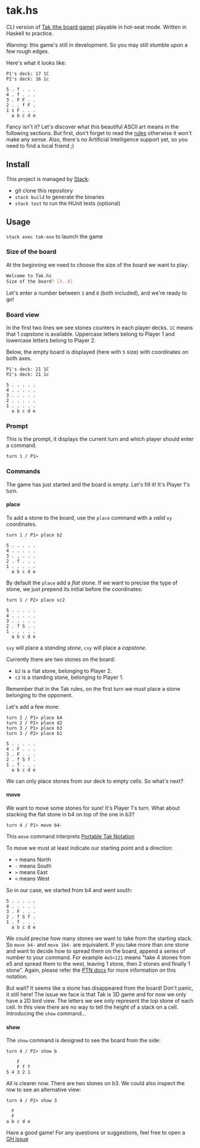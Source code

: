 # tak.hs

CLI version of [Tak (the board game)](http://cheapass.com/node/215) playable in hot-seat mode. Written in Haskell to practice.

Warning: this game's still in development. So you may still stumble upon a few rough edges.

Here's what it looks like:

```
P1's deck: 17 1C
P2's deck: 16 1c

5 . f . . .
4 . f . . .
3 . F F . .
2 . . f F .
1 s F . . .
  a b c d e
```

Fancy isn't it? Let's discover what this beautiful ASCII art means in the following sections.
But first, don't forget to read the [rules](http://cheapass.com/sites/default/files/TakBetaRules3-10-16.pdf) otherwise it won't make any sense.
Also, there's no Artificial Intelligence support yet, so you need to find a local friend ;)

## Install

This project is managed by [Stack](http://docs.haskellstack.org/en/stable/README/):

  - git clone this repository
  - `stack build` to generate the binaries
  - `stack test` to run the HUnit tests (optional)

## Usage

`stack exec tak-exe` to launch the game

### Size of the board

At the beginning we need to choose the size of the board we want to play:

```sh
Welcome to Tak.hs
Size of the board? [3..8]
```
Let's enter a number between `3` and `8` (both included), and we're ready to go!

### Board view

In the first two lines we see stones counters in each player decks.
`1C` means that 1 *capstone* is available.
Uppercase letters belong to Player 1 and lowercase letters belong to Player 2.

Below, the empty board is displayed (here with `5` size) with coordinates on both axes.

```
P1's deck: 21 1C
P2's deck: 21 1c

5 . . . . .
4 . . . . .
3 . . . . .
2 . . . . .
1 . . . . .
  a b c d e
```

### Prompt

This is the prompt, it displays the current turn and which player should enter a command.

```
turn 1 / P1>
```

### Commands

The game has just started and the board is empty. Let's fill it! It's Player 1's turn.

#### place

To add a stone to the board, use the `place` command with a *valid* `xy` coordinates.

```
turn 1 / P1> place b2

5 . . . . .
4 . . . . .
3 . . . . .
2 . f . . .
1 . . . . .
  a b c d e
```

By default the `place` add a *flat* stone. If we want to precise the type of stone, we just prepend its initial before the coordinates:

```
turn 1 / P2> place sc2

5 . . . . .
4 . . . . .
3 . . . . .
2 . f S . .
1 . . . . .
  a b c d e
```

`sxy` will place a *standing stone*, `cxy` will place a *capstone*.

Currently there are two stones on the board:
  - `b2` is a `f`lat stone, belonging to Player 2.
  - `c2` is a `S`tanding stone, belonging to Player 1.

Remember that in the Tak rules, on the first turn we must place a stone belonging to the opponent.

Let's add a few more:

```
turn 2 / P1> place b4
turn 2 / P2> place d2
turn 3 / P1> place b3
turn 3 / P2> place b1

5 . . . . .
4 . F . . .
3 . F . . .
2 . f S f .
1 . f . . .
  a b c d e
```

We can only place stones from our deck to empty cells. So what's next?

#### move

We want to move some stones for sure! It's Player 1's turn. What about stacking the flat stone in b4 on top of the one in b3?

```
turn 4 / P1> move b4-
```

This `move` command interprets [Portable Tak Notation](https://www.reddit.com/r/Tak/wiki/portable_tak_notation)

To move we must at least indicate our starting point and a direction:

  - `+` means North
  - `-` means South
  - `>` means East
  - `<` means West

So in our case, we started from b4 and went south:

```
5 . . . . .
4 . . . . .
3 . F . . .
2 . f S f .
1 . f . . .
  a b c d e
```

We could precise how many stones we want to take from the starting stack.
So `move b4-` and `move 1b4-` are equivalent.
If you take more than one stone and want to decide how to spread them on the board, append a series of number to your command.
For example `4e5<121` means "take 4 stones from e5 and spread them to the west, leaving 1 stone, then 2 stones and finally 1 stone".
Again, please refer the [PTN docs](https://www.reddit.com/r/Tak/wiki/portable_tak_notation) for more information on this notation.

But wait? It seems like a stone has disappeared from the board! Don't panic, it still here!
The issue we face is that Tak is 3D game and for now we only have a 2D bird view. The letters we see only represent the top stone of each cell.
In this view there are no way to tell the height of a stack on a cell. Introducing the `show` command…

#### show

The `show` command is designed to see the board from the side:

```
turn 4 / P2> show b

    F
    F f f
5 4 3 2 1
```

All is clearer now. There are two stones on b3. We could also inspect the row to see an alternative view:

```
turn 4 / P2> show 3

  F
  F
a b c d e
```

Have a good game! For any questions or suggestions, feel free to open a [GH issue](https://github.com/Delapouite/tak.hs/issues)
